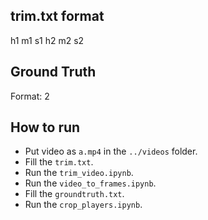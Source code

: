 ## trim.txt format
h1 m1 s1 h2 m2 s2

## Ground Truth
Format: <PathToImage> 2 <Xa1> <Ya1> <Xa2> <Ya2> <IDa> <Xb1> <Yb1> <Xb2> <Yb2> <IDb>

## How to run
- Put video as `a.mp4` in the `../videos` folder.
- Fill the `trim.txt`.
- Run the `trim_video.ipynb`.
- Run the `video_to_frames.ipynb`.
- Fill the `groundtruth.txt`.
- Run the `crop_players.ipynb`.